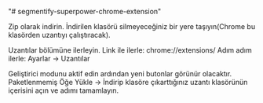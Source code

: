 "# segmentify-superpower-chrome-extension" 

Zip olarak indirin. İndirilen klasörü silmeyeceğiniz bir yere taşıyın(Chrome bu klasörden uzantıyı çalıştıracak).

Uzantılar bölümüne ilerleyin. Link ile ilerle: chrome://extensions/ Adım adım ilerle: Ayarlar -> Uzantılar

Geliştirici modunu aktif edin ardından yeni butonlar görünür olacaktır. Paketlenmemiş Öğe Yükle -> İndirip klasöre çıkarttığınız uzantı klasörünün içerisini açın ve adımı tamamlayın.
